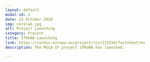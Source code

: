 ```yaml
---
layout: default
modal-id: 2
date: 23 October 2018
img: corolab.jpg
alt: Project Launching
category: Project
title: STRoNA Launching
link: https://cordis.europa.eu/project/rcn/215256/factsheet/en
description: The MSCA-IF project STRoNA has launched.

---
```


